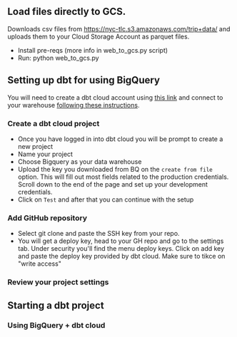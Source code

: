 ## Load files directly to GCS. 
Downloads csv files from https://nyc-tlc.s3.amazonaws.com/trip+data/ and uploads them to your Cloud Storage Account as parquet files.

- Install pre-reqs (more info in web_to_gcs.py script)
- Run: python web_to_gcs.py

## Setting up dbt for using BigQuery 
You will need to create a dbt cloud account using [this link](https://www.getdbt.com/signup/) and connect to your warehouse [following these instructions](https://docs.getdbt.com/docs/dbt-cloud/cloud-configuring-dbt-cloud/cloud-setting-up-bigquery-oauth). 

### Create a dbt cloud project
- Once you have logged in into dbt cloud you will be prompt to create a new project
- Name your project
- Choose Bigquery as your data warehouse
- Upload the key you downloaded from BQ on the `create from file` option. This will fill out most fields related to the production credentials. Scroll down to the end of the page and set up your development credentials.
- Click on `Test` and after that you can continue with the setup

### Add GitHub repository
- Select git clone and paste the SSH key from your repo.
- You will get a deploy key, head to your GH repo and go to the settings tab. Under security you'll find the menu deploy keys. Click on add key and paste the deploy key provided by dbt cloud. Make sure to tikce on "write access"

### Review your project settings

## Starting a dbt project
### Using BigQuery + dbt cloud
